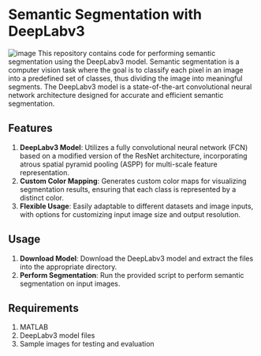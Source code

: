 # Semantic Segmentation with DeepLabv3
![image](https://github.com/KAN201197/Semantic_Segmentation/assets/128454220/a3a2249c-48b7-4bd2-8b75-5309664104c8)
This repository contains code for performing semantic segmentation using the DeepLabv3 model. Semantic segmentation is a computer vision task where the goal is to classify each pixel in an image into a predefined set of classes, thus dividing the image into meaningful segments. The DeepLabv3 model is a state-of-the-art convolutional neural network architecture designed for accurate and efficient semantic segmentation.

## Features
1. **DeepLabv3 Model**: Utilizes a fully convolutional neural network (FCN) based on a modified version of the ResNet architecture, incorporating atrous spatial pyramid pooling (ASPP) for multi-scale feature representation.
2. **Custom Color Mapping**: Generates custom color maps for visualizing segmentation results, ensuring that each class is represented by a distinct color.
3. **Flexible Usage**: Easily adaptable to different datasets and image inputs, with options for customizing input image size and output resolution.

## Usage
1. **Download Model**: Download the DeepLabv3 model and extract the files into the appropriate directory.
2. **Perform Segmentation**: Run the provided script to perform semantic segmentation on input images.

## Requirements
1. MATLAB
2. DeepLabv3 model files
3. Sample images for testing and evaluation
